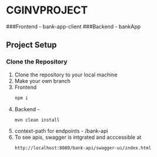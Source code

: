 # CGINVPROJECT
###Frontend - bank-app-client
###Backend - bankApp

## Project Setup

### Clone the Repository

1. Clone the repository to your local machine
2. Make your own branch
3. Frontend
   ```bash
   npm i
4. Backend -
   ```bash
   mvn clean install
5. context-path for endpoints - /bank-api
6. To see apis, swagger is intgrated and acccessible at
   ```bash
   http://localhost:8080/bank-api/swagger-ui/index.html
   
